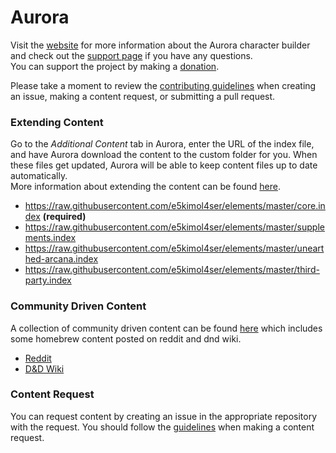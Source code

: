 # Aurora
Visit the [website](http://www.aurorabuilder.com "Aurora Website") for more information about the Aurora character builder and check out the [support page](http://www.aurorabuilder.com/support "Aurora Support Page") if you have any questions.<br> You can support the project by making a [donation](https://aurorabuilder.com/donate/).

Please take a moment to review the [contributing guidelines](https://github.com/e5kimol4ser/elements/blob/master/.github/CONTRIBUTING.md) when creating an issue, making a content request, or submitting a pull request.

### Extending Content
Go to the _Additional Content_ tab in Aurora, enter the URL of the index file, and have Aurora download the content to the custom folder for you. When these files get updated, Aurora will be able to keep content files up to date automatically.
<br>
More information about extending the content can be found [here](http://aurorabuilder.com/content/ "Additional Content").

- https://raw.githubusercontent.com/e5kimol4ser/elements/master/core.index **(required)**
- https://raw.githubusercontent.com/e5kimol4ser/elements/master/supplements.index
- https://raw.githubusercontent.com/e5kimol4ser/elements/master/unearthed-arcana.index
- https://raw.githubusercontent.com/e5kimol4ser/elements/master/third-party.index

### Community Driven Content
A collection of community driven content can be found [here](http://aurorabuilder.com/content/#community "Community Driven Content") which includes some homebrew content posted on reddit and dnd wiki.

- [Reddit](https://aurorabuilder.com/posts/891/community-driven-content-reddit/ "Reddit")
- [D&D Wiki](https://aurorabuilder.com/posts/943/community-driven-contentdnd-wiki/ "D&D Wiki")

### Content Request
You can request content by creating an issue in the appropriate repository with the request. You should follow the [guidelines](https://github.com/e5kimol4ser/elements/blob/master/.github/CONTRIBUTING.md#requests) when making a content request.

